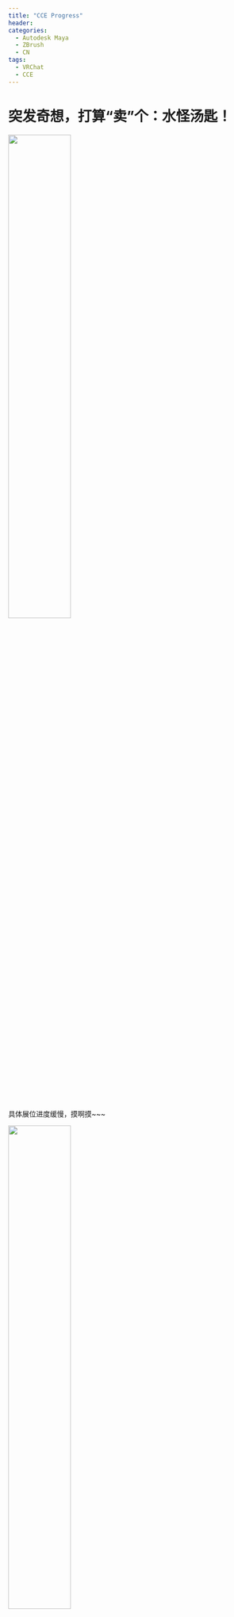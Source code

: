 ```yaml
---
title: "CCE Progress"
header:
categories:
  - Autodesk Maya
  - ZBrush
  - CN
tags:
  - VRChat
  - CCE
---
```


# 突发奇想，打算“卖”个：水怪汤匙！

<img decoding="async" src="https://raw.githubusercontent.com/poetryh/Blog/master/assets/Images/xiaohaiguai.png" width="50%">

具体展位进度缓慢，摸啊摸~~~

<img decoding="async" src="https://github.com/poetryh/Blog/blob/master/assets/Images/Appjieu.png?raw=true" width="50%">

说说具体得灵感构思吧

最开始没什么想法，因为六月7号停止报名了，就想着先报上去再说咯

有看到Ps的Beta版本的AI挺火的，就想着先试试能不能出个大型....欸，还真出来了

<img decoding="async" src="https://github.com/poetryh/Blog/blob/master/assets/Images/image11.png?raw=true" width="50%">

<u>旁边还有两个可选项来着，不过有点闲麻烦就没用那些版本（lan）</u>

看着不错，就以这个为大型辣！

紧接着细化，在房顶加上两条鱼，一条很大，一条更大（

牌匾的话，就Poetry's booth不动了，找个好看的字形~

一张桌子，一块板，一个小猫猫box（在右下角），一个三月七房间的大星体复刻

有好多灵感都是在三月七房间看到的~喜欢，就做进去了！

一台三月七房间的电脑www，海怪汤匙一家三口~

后续上贴图的话，我估计也会偏三月七房间的风格？Maybe

总之大体敲定，就这样啦，End...
